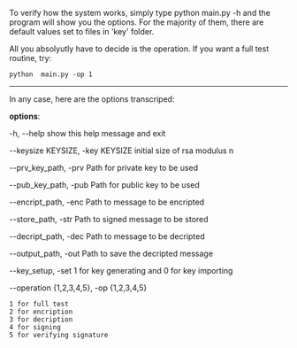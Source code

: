 To verify how the system works, simply type python main.py -h and the program will show you the options.
For the majority of them, there are default values set to files in 'key' folder.

All you absolyutly have to decide is the operation.
If you want a full test routine, try:

`python  main.py -op 1`

---

In any case, here are the options transcriped:

**options**:

-h, --help            show this help message and exit

--keysize KEYSIZE, -key KEYSIZE initial size of rsa modulus n

--prv_key_path, -prv  Path for private key to be used

--pub_key_path, -pub  Path for public key to be used

--encript_path, -enc  Path to message to be encripted

--store_path, -str    Path to signed message to be stored

--decript_path, -dec  Path to message to be decripted

--output_path, -out   Path to save the decripted message

--key_setup, -set     1 for key generating and 0 for key importing

--operation {1,2,3,4,5}, -op {1,2,3,4,5}

    1 for full test
    2 for encription
    3 for decription
    4 for signing
    5 for verifying signature
